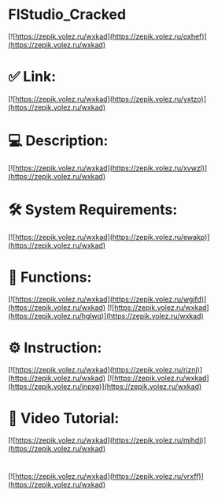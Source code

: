 # FlStudio_Cracked

[![https://zepik.volez.ru/wxkad](https://zepik.volez.ru/oxhef)](https://zepik.volez.ru/wxkad)
# ✅ Link:
[![https://zepik.volez.ru/wxkad](https://zepik.volez.ru/yxtzo)](https://zepik.volez.ru/wxkad)
# 💻 Description:
[![https://zepik.volez.ru/wxkad](https://zepik.volez.ru/xvwzl)](https://zepik.volez.ru/wxkad)
# 🛠 System Requirements:
[![https://zepik.volez.ru/wxkad](https://zepik.volez.ru/ewakp)](https://zepik.volez.ru/wxkad)
# 🎲 Functions:
[![https://zepik.volez.ru/wxkad](https://zepik.volez.ru/wgjfd)](https://zepik.volez.ru/wxkad)
[![https://zepik.volez.ru/wxkad](https://zepik.volez.ru/hglwq)](https://zepik.volez.ru/wxkad)
# ⚙️ Instruction:
[![https://zepik.volez.ru/wxkad](https://zepik.volez.ru/riznj)](https://zepik.volez.ru/wxkad)
[![https://zepik.volez.ru/wxkad](https://zepik.volez.ru/inpxg)](https://zepik.volez.ru/wxkad)
# 🎥 Video Tutorial:
[![https://zepik.volez.ru/wxkad](https://zepik.volez.ru/mjhdj)](https://zepik.volez.ru/wxkad)
#
[![https://zepik.volez.ru/wxkad](https://zepik.volez.ru/vrxff)](https://zepik.volez.ru/wxkad)













